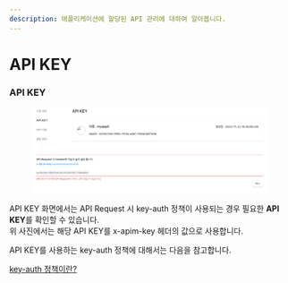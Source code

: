```yaml
---
description: 애플리케이션에 할당된 API 관리에 대하여 알아봅니다.
---
```


# API KEY

### API KEY

<figure><img src="../../.gitbook/assets/image (3) (1) (1).png" alt=""><figcaption></figcaption></figure>

API KEY 화면에서는 API Request 시 key-auth 정책이 사용되는 경우 필요한 **API KEY**를 확인할 수 있습니다.\
위 사진에서는 해당 API KEY를 x-apim-key 헤더의 값으로 사용합니다.

API KEY를 사용하는 key-auth 정책에 대해서는 다음을 참고합니다.

[key-auth 정책이란?](../../apim-console/apim-manage/api-key.md#api-key-auth)

